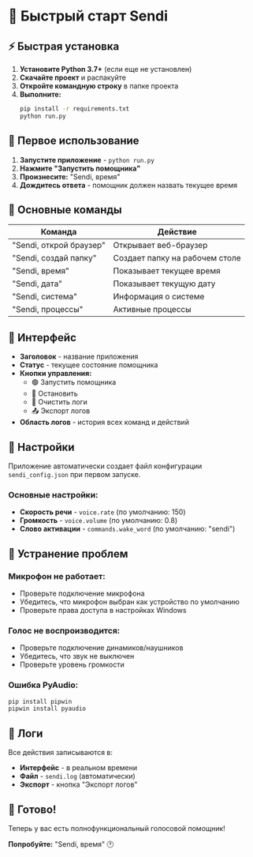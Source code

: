 # 🚀 Быстрый старт Sendi

## ⚡ Быстрая установка

1. **Установите Python 3.7+** (если еще не установлен)
2. **Скачайте проект** и распакуйте
3. **Откройте командную строку** в папке проекта
4. **Выполните:**
   ```bash
   pip install -r requirements.txt
   python run.py
   ```

## 🎤 Первое использование

1. **Запустите приложение** - `python run.py`
2. **Нажмите "Запустить помощника"**
3. **Произнесите:** "Sendi, время"
4. **Дождитесь ответа** - помощник должен назвать текущее время

## 🎯 Основные команды

| Команда                 | Действие                       |
| ----------------------- | ------------------------------ |
| "Sendi, открой браузер" | Открывает веб-браузер          |
| "Sendi, создай папку"   | Создает папку на рабочем столе |
| "Sendi, время"          | Показывает текущее время       |
| "Sendi, дата"           | Показывает текущую дату        |
| "Sendi, система"        | Информация о системе           |
| "Sendi, процессы"       | Активные процессы              |

## 🎨 Интерфейс

- **Заголовок** - название приложения
- **Статус** - текущее состояние помощника
- **Кнопки управления:**
  - 🟢 Запустить помощника
  - 🔴 Остановить
  - 🧹 Очистить логи
  - 📤 Экспорт логов
- **Область логов** - история всех команд и действий

## 🔧 Настройки

Приложение автоматически создает файл конфигурации `sendi_config.json` при первом запуске.

### Основные настройки:

- **Скорость речи** - `voice.rate` (по умолчанию: 150)
- **Громкость** - `voice.volume` (по умолчанию: 0.8)
- **Слово активации** - `commands.wake_word` (по умолчанию: "sendi")

## 🐛 Устранение проблем

### Микрофон не работает:

- Проверьте подключение микрофона
- Убедитесь, что микрофон выбран как устройство по умолчанию
- Проверьте права доступа в настройках Windows

### Голос не воспроизводится:

- Проверьте подключение динамиков/наушников
- Убедитесь, что звук не выключен
- Проверьте уровень громкости

### Ошибка PyAudio:

```bash
pip install pipwin
pipwin install pyaudio
```

## 📝 Логи

Все действия записываются в:

- **Интерфейс** - в реальном времени
- **Файл** - `sendi.log` (автоматически)
- **Экспорт** - кнопка "Экспорт логов"

## 🎉 Готово!

Теперь у вас есть полнофункциональный голосовой помощник!

**Попробуйте:** "Sendi, время" 🕐

